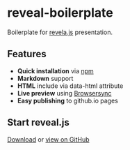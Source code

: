 # reveal-boilerplate
Boilerplate for [revela.js](http://lab.hakim.se/reveal-js/) presentation.



## Features
- **Quick installation** via [npm](https://www.npmjs.com/)
- **Markdown** support
- **HTML** include via data-html attribute
- **Live preview** using [Browsersync](http://www.browsersync.io/)
- **Easy publishing** to github.io pages



## Start reveal.js
[Download](https://github.com/htanjo/reveal-boilerplate/archive/master.zip) or [view on GitHub](https://github.com/htanjo/reveal-boilerplate)
